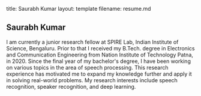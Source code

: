 title: Saurabh Kumar
layout: template
filename: resume.md

## Saurabh Kumar

I am currently a junior research fellow at SPIRE Lab, Indian Institute of Science, Bengaluru. Prior to that I received my B.Tech. degree in Electronics and Communication Engineering from Nation Institute of Technology Patna, in 2020. Since the final year of my bachelor's degree, I have been working on various topics in the area of speech processing. This research experience has motivated me to expand my knowledge further and apply it in solving real-world problems. My research interests include speech recognition, speaker recognition, and deep learning.
